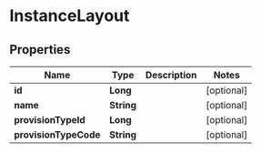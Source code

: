 

# InstanceLayout

## Properties

Name | Type | Description | Notes
------------ | ------------- | ------------- | -------------
**id** | **Long** |  |  [optional]
**name** | **String** |  |  [optional]
**provisionTypeId** | **Long** |  |  [optional]
**provisionTypeCode** | **String** |  |  [optional]



